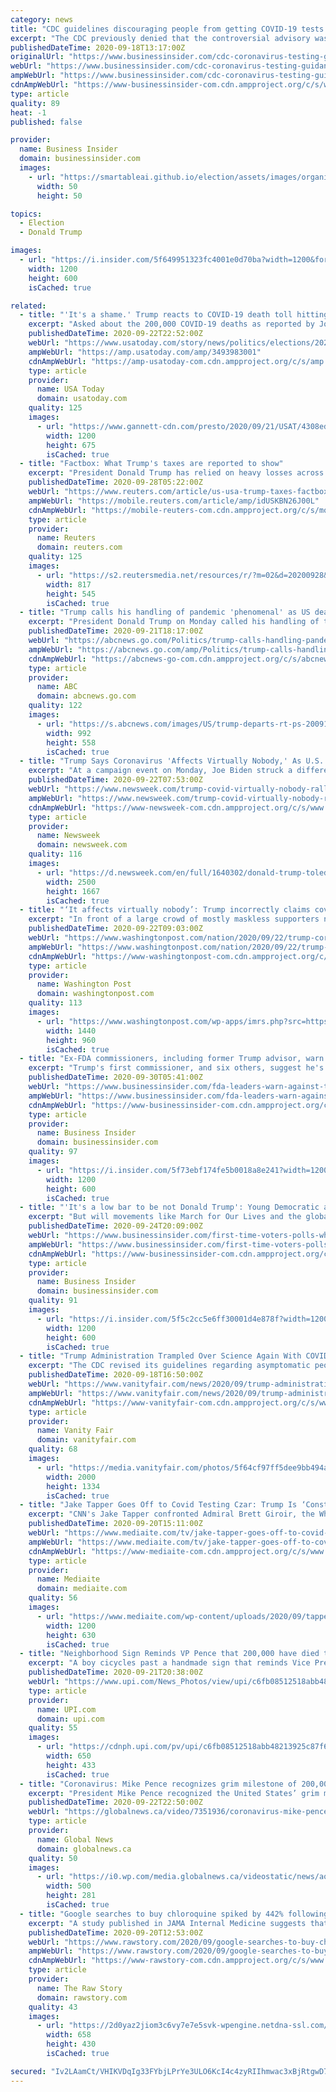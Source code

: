 ```yaml
---
category: news
title: "CDC guidelines discouraging people from getting COVID-19 tests was published by Trump officials despite objections from scientists, report says"
excerpt: "The CDC previously denied that the controversial advisory was the result of political meddling, but new evidence from The New Times says otherwise."
publishedDateTime: 2020-09-18T13:17:00Z
originalUrl: "https://www.businessinsider.com/cdc-coronavirus-testing-guidance-trump-officials-wrote-ignored-scientists-nyt-2020-9"
webUrl: "https://www.businessinsider.com/cdc-coronavirus-testing-guidance-trump-officials-wrote-ignored-scientists-nyt-2020-9"
ampWebUrl: "https://www.businessinsider.com/cdc-coronavirus-testing-guidance-trump-officials-wrote-ignored-scientists-nyt-2020-9?amp"
cdnAmpWebUrl: "https://www-businessinsider-com.cdn.ampproject.org/c/s/www.businessinsider.com/cdc-coronavirus-testing-guidance-trump-officials-wrote-ignored-scientists-nyt-2020-9?amp"
type: article
quality: 89
heat: -1
published: false

provider:
  name: Business Insider
  domain: businessinsider.com
  images:
    - url: "https://smartableai.github.io/election/assets/images/organizations/businessinsider.com-50x50.jpg"
      width: 50
      height: 50

topics:
  - Election
  - Donald Trump

images:
  - url: "https://i.insider.com/5f649951323fc4001e0d70ba?width=1200&format=jpeg"
    width: 1200
    height: 600
    isCached: true

related:
  - title: "'It's a shame.' Trump reacts to COVID-19 death toll hitting 200,000"
    excerpt: "Asked about the 200,000 COVID-19 deaths as reported by Johns Hopkins as he left the White House on Tuesday, Trump said \"it’s a shame.\""
    publishedDateTime: 2020-09-22T22:52:00Z
    webUrl: "https://www.usatoday.com/story/news/politics/elections/2020/09/22/donald-trump-200-000-covid-19-deaths-its-shame/3493983001/"
    ampWebUrl: "https://amp.usatoday.com/amp/3493983001"
    cdnAmpWebUrl: "https://amp-usatoday-com.cdn.ampproject.org/c/s/amp.usatoday.com/amp/3493983001"
    type: article
    provider:
      name: USA Today
      domain: usatoday.com
    quality: 125
    images:
      - url: "https://www.gannett-cdn.com/presto/2020/09/21/USAT/4308ed0f-ac3d-4420-9278-e87feee6b420-AP_Election_2020_Trump_1.jpg?auto=webp&crop=4146,2333,x0,y211&format=pjpg&width=1200"
        width: 1200
        height: 675
        isCached: true
  - title: "Factbox: What Trump's taxes are reported to show"
    excerpt: "President Donald Trump has relied on heavy losses across his business empire to help nearly erase his federal income tax bill, according to a report on Sunday from The New York Times."
    publishedDateTime: 2020-09-28T05:22:00Z
    webUrl: "https://www.reuters.com/article/us-usa-trump-taxes-factbox-idUSKBN26J00L"
    ampWebUrl: "https://mobile.reuters.com/article/amp/idUSKBN26J00L"
    cdnAmpWebUrl: "https://mobile-reuters-com.cdn.ampproject.org/c/s/mobile.reuters.com/article/amp/idUSKBN26J00L"
    type: article
    provider:
      name: Reuters
      domain: reuters.com
    quality: 125
    images:
      - url: "https://s2.reutersmedia.net/resources/r/?m=02&d=20200928&t=2&i=1535135271&w=&fh=545px&fw=&ll=&pl=&sq=&r=LYNXMPEG8R00I"
        width: 817
        height: 545
        isCached: true
  - title: "Trump calls his handling of pandemic 'phenomenal' as US death toll nears 200K"
    excerpt: "President Donald Trump on Monday called his handling of the pandemic \"phenomenal\" even as the death toll neared 200,000."
    publishedDateTime: 2020-09-21T18:17:00Z
    webUrl: "https://abcnews.go.com/Politics/trump-calls-handling-pandemic-phenomenal-death-toll-nears/story?id=73147130"
    ampWebUrl: "https://abcnews.go.com/amp/Politics/trump-calls-handling-pandemic-phenomenal-death-toll-nears/story?id=73147130"
    cdnAmpWebUrl: "https://abcnews-go-com.cdn.ampproject.org/c/s/abcnews.go.com/amp/Politics/trump-calls-handling-pandemic-phenomenal-death-toll-nears/story?id=73147130"
    type: article
    provider:
      name: ABC
      domain: abcnews.go.com
    quality: 122
    images:
      - url: "https://s.abcnews.com/images/US/trump-departs-rt-ps-200918_1600461748289_hpMain_16x9_992.jpg"
        width: 992
        height: 558
        isCached: true
  - title: "Trump Says Coronavirus 'Affects Virtually Nobody,' As U.S. Has World's Highest Death Toll"
    excerpt: "At a campaign event on Monday, Joe Biden struck a different tone to the president, stating the number of dead cannot become \"background noise.\""
    publishedDateTime: 2020-09-22T07:53:00Z
    webUrl: "https://www.newsweek.com/trump-covid-virtually-nobody-rally-ohio-1533452"
    ampWebUrl: "https://www.newsweek.com/trump-covid-virtually-nobody-rally-ohio-1533452?amp=1"
    cdnAmpWebUrl: "https://www-newsweek-com.cdn.ampproject.org/c/s/www.newsweek.com/trump-covid-virtually-nobody-rally-ohio-1533452?amp=1"
    type: article
    provider:
      name: Newsweek
      domain: newsweek.com
    quality: 116
    images:
      - url: "https://d.newsweek.com/en/full/1640302/donald-trump-toledo-express-airport-swanton-ohiogetty.jpg"
        width: 2500
        height: 1667
        isCached: true
  - title: "‘It affects virtually nobody’: Trump incorrectly claims covid-19 isn’t a risk for young people"
    excerpt: "In front of a large crowd of mostly maskless supporters not adhering to social distancing in Swanton, Ohio, Trump again publicly downplayed the pandemic."
    publishedDateTime: 2020-09-22T09:03:00Z
    webUrl: "https://www.washingtonpost.com/nation/2020/09/22/trump-coronavirus-young-people/"
    ampWebUrl: "https://www.washingtonpost.com/nation/2020/09/22/trump-coronavirus-young-people/?outputType=amp"
    cdnAmpWebUrl: "https://www-washingtonpost-com.cdn.ampproject.org/c/s/www.washingtonpost.com/nation/2020/09/22/trump-coronavirus-young-people/?outputType=amp"
    type: article
    provider:
      name: Washington Post
      domain: washingtonpost.com
    quality: 113
    images:
      - url: "https://www.washingtonpost.com/wp-apps/imrs.php?src=https://arc-anglerfish-washpost-prod-washpost.s3.amazonaws.com/public/S7DQDNH4OUI6VMHEGUHE4YGMSE.jpg&w=1440"
        width: 1440
        height: 960
        isCached: true
  - title: "Ex-FDA commissioners, including former Trump advisor, warn against White House efforts to 'tip the scales' on COVID-19 vaccine"
    excerpt: "Trump's first commissioner, and six others, suggest he's manipulating the FDA and undermining trust in any future coronavirus vaccine."
    publishedDateTime: 2020-09-30T05:41:00Z
    webUrl: "https://www.businessinsider.com/fda-leaders-warn-against-trump-manipulation-of-covid-19-vaccine-2020-9"
    ampWebUrl: "https://www.businessinsider.com/fda-leaders-warn-against-trump-manipulation-of-covid-19-vaccine-2020-9?amp"
    cdnAmpWebUrl: "https://www-businessinsider-com.cdn.ampproject.org/c/s/www.businessinsider.com/fda-leaders-warn-against-trump-manipulation-of-covid-19-vaccine-2020-9?amp"
    type: article
    provider:
      name: Business Insider
      domain: businessinsider.com
    quality: 97
    images:
      - url: "https://i.insider.com/5f73ebf174fe5b0018a8e241?width=1200&format=jpeg"
        width: 1200
        height: 600
        isCached: true
  - title: "'It's a low bar to be not Donald Trump': Young Democratic activists explain the vision of the future driving first-time voters to the polls"
    excerpt: "But will movements like March for Our Lives and the global climate strike translate to the ballot box?"
    publishedDateTime: 2020-09-24T20:09:00Z
    webUrl: "https://www.businessinsider.com/first-time-voters-polls-what-motivates-them-2020-election-2020-9"
    ampWebUrl: "https://www.businessinsider.com/first-time-voters-polls-what-motivates-them-2020-election-2020-9?amp"
    cdnAmpWebUrl: "https://www-businessinsider-com.cdn.ampproject.org/c/s/www.businessinsider.com/first-time-voters-polls-what-motivates-them-2020-election-2020-9?amp"
    type: article
    provider:
      name: Business Insider
      domain: businessinsider.com
    quality: 91
    images:
      - url: "https://i.insider.com/5f5c2cc5e6ff30001d4e878f?width=1200&format=jpeg"
        width: 1200
        height: 600
        isCached: true
  - title: "Trump Administration Trampled Over Science Again With COVID Testing Guidance; Report"
    excerpt: "The CDC revised its guidelines regarding asymptomatic people despite its own scientists’ objections, according to the Times. Well, Trump has said he wanted testing slowed down."
    publishedDateTime: 2020-09-18T16:50:00Z
    webUrl: "https://www.vanityfair.com/news/2020/09/trump-administration-trampled-over-science-again-with-covid-testing-guidance-report"
    ampWebUrl: "https://www.vanityfair.com/news/2020/09/trump-administration-trampled-over-science-again-with-covid-testing-guidance-report/amp"
    cdnAmpWebUrl: "https://www-vanityfair-com.cdn.ampproject.org/c/s/www.vanityfair.com/news/2020/09/trump-administration-trampled-over-science-again-with-covid-testing-guidance-report/amp"
    type: article
    provider:
      name: Vanity Fair
      domain: vanityfair.com
    quality: 68
    images:
      - url: "https://media.vanityfair.com/photos/5f64cf97ff5dee9bb494a517/master/pass/Trump9.18.jpg"
        width: 2000
        height: 1334
        isCached: true
  - title: "Jake Tapper Goes Off to Covid Testing Czar: Trump Is ‘Constantly Undermining Your Message About Mask Wearing’"
    excerpt: "CNN's Jake Tapper confronted Admiral Brett Giroir, the White House coronavirus testing czar, on Sunday over failures in the U.S. covid response and President Donald Trump \"undermining\""
    publishedDateTime: 2020-09-20T15:11:00Z
    webUrl: "https://www.mediaite.com/tv/jake-tapper-goes-off-to-covid-testing-czar-trump-is-constantly-undermining-your-message-about-mask-wearing/"
    ampWebUrl: "https://www.mediaite.com/tv/jake-tapper-goes-off-to-covid-testing-czar-trump-is-constantly-undermining-your-message-about-mask-wearing/amp/"
    cdnAmpWebUrl: "https://www-mediaite-com.cdn.ampproject.org/c/s/www.mediaite.com/tv/jake-tapper-goes-off-to-covid-testing-czar-trump-is-constantly-undermining-your-message-about-mask-wearing/amp/"
    type: article
    provider:
      name: Mediaite
      domain: mediaite.com
    quality: 56
    images:
      - url: "https://www.mediaite.com/wp-content/uploads/2020/09/tapper-giroir.jpg"
        width: 1200
        height: 630
        isCached: true
  - title: "Neighborhood Sign Reminds VP Pence that 200,000 have died to COVID-19"
    excerpt: "A boy cicycles past a handmade sign that reminds Vice President Mike Pence that the United States has lost 200,000 citizens to the Cocid-19 pandemic, in the Woodley Park neighborhood of Washington, DC on Monday,"
    publishedDateTime: 2020-09-21T20:38:00Z
    webUrl: "https://www.upi.com/News_Photos/view/upi/c6fb08512518abb48213925c87f65c13/Neighborhood-Sign-Reminds-VP-Pence-that-200000-have-died-to-COVID-19/"
    type: article
    provider:
      name: UPI.com
      domain: upi.com
    quality: 55
    images:
      - url: "https://cdnph.upi.com/pv/upi/c6fb08512518abb48213925c87f65c13/PENCE-VIRUS.jpg"
        width: 650
        height: 433
        isCached: true
  - title: "Coronavirus: Mike Pence recognizes grim milestone of 200,000 U.S. COVID-19 deaths"
    excerpt: "President Mike Pence recognized the United States’ grim milestone of reaching 200,000 deaths due to the novel coronavirus. While he did not say the number by name, he described it as a “heartbreaking” moment and milestone,"
    publishedDateTime: 2020-09-22T22:50:00Z
    webUrl: "https://globalnews.ca/video/7351936/coronavirus-mike-pence-recognizes-grim-milestone-of-200000-u-s-covid-19-deaths/"
    type: article
    provider:
      name: Global News
      domain: globalnews.ca
    quality: 50
    images:
      - url: "https://i0.wp.com/media.globalnews.ca/videostatic/news/aofr4b62rg-d7atcfvij0/edit_here.00_00_04_18.Still810.jpg?w=500&quality=70&strip=all"
        width: 500
        height: 281
        isCached: true
  - title: "Google searches to buy chloroquine spiked by 442% following Donald Trump and Elon Musk’s endorsements of the drug for treating COVID-19"
    excerpt: "A study published in JAMA Internal Medicine suggests that the American public is highly susceptible to endorsements from public leaders regarding unproven COVID-19 drug therapies — even when such drugs have been linked to fatal poisonings."
    publishedDateTime: 2020-09-20T12:53:00Z
    webUrl: "https://www.rawstory.com/2020/09/google-searches-to-buy-chloroquine-spiked-by-442-following-donald-trump-and-elon-musks-endorsements-of-the-for-treating-19/"
    ampWebUrl: "https://www.rawstory.com/2020/09/google-searches-to-buy-chloroquine-spiked-by-442-following-donald-trump-and-elon-musks-endorsements-of-the-for-treating-19/amp/"
    cdnAmpWebUrl: "https://www-rawstory-com.cdn.ampproject.org/c/s/www.rawstory.com/2020/09/google-searches-to-buy-chloroquine-spiked-by-442-following-donald-trump-and-elon-musks-endorsements-of-the-for-treating-19/amp/"
    type: article
    provider:
      name: The Raw Story
      domain: rawstory.com
    quality: 43
    images:
      - url: "https://2d0yaz2jiom3c6vy7e7e5svk-wpengine.netdna-ssl.com/wp-content/uploads/2020/09/1667033-origin_1-658x430.jpg"
        width: 658
        height: 430
        isCached: true

secured: "Iv2LAamCt/VHIKVDqIg33FYbjLPrYe3ULO6KcI4c4zyRIIhmwac3xBjRtgwD7XvR8zj8SwsNM4rI2JlFtxhL4rB7syb3RcRPPLuKR69PbZoloDH0eM5jfJYQYunRlgJkqK+YeEFUDu4lVx/Nu/44ZPrT7WDLBBFkJr2H3uUiySgFRWiOfVUA5K0dr6sW3xjETspK9iKL55nS4V51gT/JXB8UIYddCxT9I0uoECGXL1nkl+GvoW1tRBoe3jETOCYKPWPw9i9WnuxS9OVDJpZiLo4rCEVknGkHXEoxy5ZIDWS/Gvuo3VplOjv9HBg05wK1uOtNBumiHLkl4u5V9RhoFkHCKRmjx2Yt22DOQI+//jI=;pq4/h++4M7ZyxVR4e5iLTg=="
---
```


